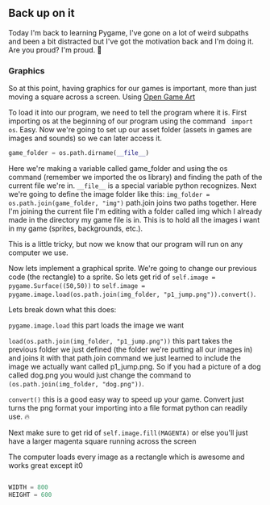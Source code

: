 ## Back up on it

Today I'm back to learning Pygame, I've gone on a lot of weird subpaths and been a bit distracted but I've got the motivation back and I'm doing it.
Are you proud? I'm proud. :cookie:

### Graphics
So at this point, having graphics for our games is important, more than just moving a square across a screen. Using [Open Game Art](http://opengameart.org/)

To load it into our program, we need to tell the program where it is. First importing os at the beginning of our program using the command ` import os`. Easy. Now we're going to set up our asset folder (assets in games are images and sounds) so we can later access it.

```python
game_folder = os.path.dirname(__file__)
```

Here we're making a variable called game_folder and using the os command (remember we imported the os library) and finding the path of the current file we're in. ` __file__ ` is a special variable python recognizes. Next we're going to define the image folder like this: `img_folder = os.path.join(game_folder, "img")` path.join joins two paths together. Here I'm joining the current file I'm editing with a folder called img which I already made in the directory my game file is in. This is to hold all the images i want in my game (sprites, backgrounds, etc.).

This is a little tricky, but now we know that our program will run on any computer we use.

Now lets implement a graphical sprite. We're going to change our previous code (the rectangle) to a sprite. So lets get rid of `self.image = pygame.Surface((50,50))` to `self.image = pygame.image.load(os.path.join(img_folder, "p1_jump.png")).convert()`.

Lets break down what this does:

`pygame.image.load` this part loads the image we want

`load(os.path.join(img_folder, "p1_jump.png"))` this part takes the previous folder we just defined (the folder we're putting all our images in) and joins it with that path.join command we just learned to include the image we actually want called p1_jump.png. So if you had a picture of a dog called dog.png you would just change the command to `(os.path.join(img_folder, "dog.png"))`. 

`convert()` this is a good easy way to speed up your game. Convert just turns the png format your importing into a file format python can readily use. :fire:

Next make sure to get rid of `self.image.fill(MAGENTA)` or else you'll just have a larger magenta square running across the screen

The computer loads every image as a rectangle which is awesome and works great except it0

```python

WIDTH = 800
HEIGHT = 600

